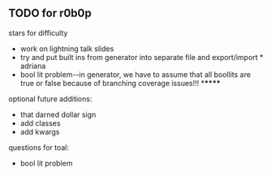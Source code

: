 ## TODO for r0b0p

stars for difficulty

- work on lightning talk slides
- try and put built ins from generator into separate file and export/import \* adriana
- bool lit problem--in generator, we have to assume that all boollits are true or false because of branching coverage issues!!! \***\*\*\*\***

optional future additions:

- that darned dollar sign
- add classes
- add kwargs

questions for toal:

- bool lit problem
